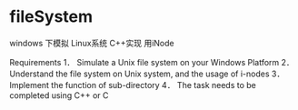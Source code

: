 fileSystem
==========

windows 下模拟 Linux系统  C++实现  用iNode

Requirements
1． Simulate a Unix file system on your Windows Platform
2． Understand the file system on Unix system, and the usage of i-nodes
3． Implement the function of sub-directory
4． The task needs to be completed using C++ or C
